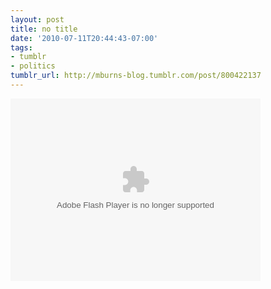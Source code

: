 ```yaml
---
layout: post
title: no title
date: '2010-07-11T20:44:43-07:00'
tags:
- tumblr
- politics
tumblr_url: http://mburns-blog.tumblr.com/post/800422137
---
```

<object width="400" height="292"><param name="movie" value="http://video.ted.com/assets/player/swf/EmbedPlayer.swf"></param><param name="allowFullScreen" value="true" /><param name="allowScriptAccess" value="always"/><param name="wmode" value="transparent"></param><param name="bgColor" value="#ffffff"></param> <param name="flashvars" value="vu=http://video.ted.com/talks/dynamic/ChristopherPoole_2010-medium.flv&su=http://images.ted.com/images/ted/tedindex/embed-posters/ChristopherPoole-2010.embed_thumbnail.jpg&vw=432&vh=240&ap=0&ti=874&introDuration=15330&adDuration=4000&postAdDuration=830&adKeys=talk=christopher_m00t_poole_the_case_for_anonymity_online;year=2010;theme=media_that_matters;theme=design_like_you_give_a_damn;theme=the_creative_spark;theme=art_unusual;theme=new_on_ted_com;theme=a_taste_of_ted2010;theme=tales_of_invention;theme=ted_under_30;event=TED2010;&preAdTag=tconf.ted/embed;tile=1;sz=512x288;" /><embed src="http://video.ted.com/assets/player/swf/EmbedPlayer.swf" pluginspace="http://www.macromedia.com/go/getflashplayer" type="application/x-shockwave-flash" wmode="transparent" bgColor="#ffffff" width="400" height="292" allowFullScreen="true" allowScriptAccess="always" flashvars="vu=http://video.ted.com/talks/dynamic/ChristopherPoole_2010-medium.flv&su=http://images.ted.com/images/ted/tedindex/embed-posters/ChristopherPoole-2010.embed_thumbnail.jpg&vw=432&vh=240&ap=0&ti=874&introDuration=15330&adDuration=4000&postAdDuration=830&adKeys=talk=christopher_m00t_poole_the_case_for_anonymity_online;year=2010;theme=media_that_matters;theme=design_like_you_give_a_damn;theme=the_creative_spark;theme=art_unusual;theme=new_on_ted_com;theme=a_taste_of_ted2010;theme=tales_of_invention;theme=ted_under_30;event=TED2010;"></embed></object>

